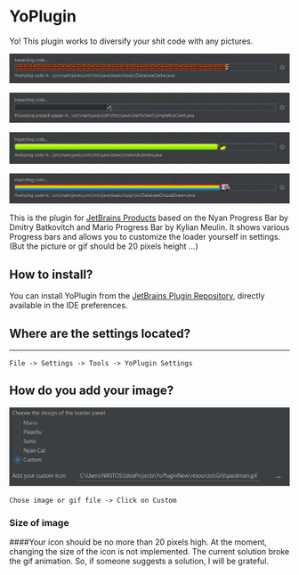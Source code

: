 # YoPlugin

Yo! This plugin works to diversify your shit code with any pictures.


![MarioProgressBar](https://raw.githubusercontent.com/DUNNIK/YoPlugin/develop/ExamplesForReadme/marioExample.gif)

![SonicProgressBar](https://raw.githubusercontent.com/DUNNIK/YoPlugin/develop/ExamplesForReadme/sonicExample.gif)

![PikachuProgressBar](https://raw.githubusercontent.com/DUNNIK/YoPlugin/develop/ExamplesForReadme/picachuExample.gif)

![NianCatProgressBar](https://raw.githubusercontent.com/DUNNIK/YoPlugin/develop/ExamplesForReadme/nyanCatExample.gif)

This is the plugin for [JetBrains Products](https://www.jetbrains.com/) based on the Nyan Progress Bar by Dmitry Batkovitch and Mario Progress Bar by Kylian Meulin. It shows various Progress bars and allows you to customize the loader yourself in settings. (But the picture or gif should be 20 pixels height ...)

## How to install?

You can install YoPlugin from the [JetBrains Plugin Repository](https://plugins.jetbrains.com/plugin/7973-sonarlint), directly available in the IDE preferences.

## Where are the settings located?
------------
    File -> Settings -> Tools -> YoPlugin Settings

## How do you add your image?

![img.png](ExamplesForReadme/img.png)

    Chose image or gif file -> Click on Custom

### Size of image

####Your icon should be no more than 20 pixels high.
At the moment, changing the size of the icon is not implemented. The current solution broke the gif animation. So, if someone suggests a solution, I will be grateful.